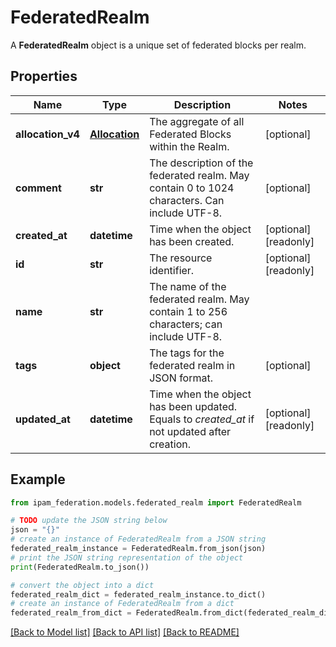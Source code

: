 # FederatedRealm

A __FederatedRealm__ object is a unique set of federated blocks per realm.

## Properties

Name | Type | Description | Notes
------------ | ------------- | ------------- | -------------
**allocation_v4** | [**Allocation**](Allocation.md) | The aggregate of all Federated Blocks within the Realm. | [optional] 
**comment** | **str** | The description of the federated realm. May contain 0 to 1024 characters. Can include UTF-8. | [optional] 
**created_at** | **datetime** | Time when the object has been created. | [optional] [readonly] 
**id** | **str** | The resource identifier. | [optional] [readonly] 
**name** | **str** | The name of the federated realm. May contain 1 to 256 characters; can include UTF-8. | 
**tags** | **object** | The tags for the federated realm in JSON format. | [optional] 
**updated_at** | **datetime** | Time when the object has been updated. Equals to _created_at_ if not updated after creation. | [optional] [readonly] 

## Example

```python
from ipam_federation.models.federated_realm import FederatedRealm

# TODO update the JSON string below
json = "{}"
# create an instance of FederatedRealm from a JSON string
federated_realm_instance = FederatedRealm.from_json(json)
# print the JSON string representation of the object
print(FederatedRealm.to_json())

# convert the object into a dict
federated_realm_dict = federated_realm_instance.to_dict()
# create an instance of FederatedRealm from a dict
federated_realm_from_dict = FederatedRealm.from_dict(federated_realm_dict)
```
[[Back to Model list]](../README.md#documentation-for-models) [[Back to API list]](../README.md#documentation-for-api-endpoints) [[Back to README]](../README.md)


